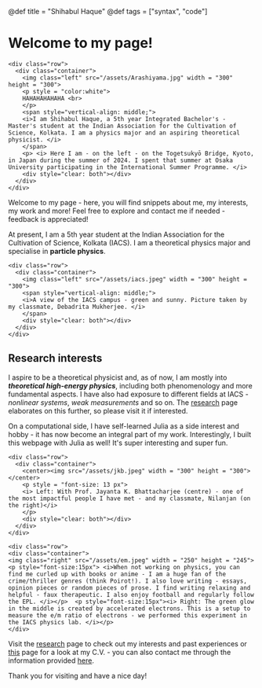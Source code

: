 @def title = "Shihabul Haque"
@def tags = ["syntax", "code"]

# Welcome to my page!

~~~
<div class="row">
  <div class="container">
    <img class="left" src="/assets/Arashiyama.jpg" width = "300" height = "300">
    <p style = "color:white">
    HAHAHAHAHAHA <br>
    </p>
    <span style="vertical-align: middle;">
    <i>I am Shihabul Haque, a 5th year Integrated Bachelor's - Master's student at the Indian Association for the Cultivation of Science, Kolkata. I am a physics major and an aspiring theoretical physicist. </i>
    </span>     
    <p> <i> Here I am - on the left - on the Togetsukyō Bridge, Kyoto, in Japan during the summer of 2024. I spent that summer at Osaka University participating in the International Summer Programme. </i>
    <div style="clear: both"></div> 
  </div>
</div>
~~~
Welcome to my page - here, you will find snippets about me, my interests, my work and more! Feel free to explore and contact me if needed - feedback is appreciated!

At present, I am a 5th year student at the Indian Association for the Cultivation of Science, Kolkata (IACS). I am a theoretical physics major and specialise in **particle physics**. 

~~~
<div class="row">
  <div class="container">
    <img class="left" src="/assets/iacs.jpeg" width = "300" height = "300">
    <span style="vertical-align: middle;">
    <i>A view of the IACS campus - green and sunny. Picture taken by my classmate, Debadrita Mukherjee. </i>
    </span>     
    <div style="clear: both"></div> 
  </div>
</div>
~~~

## Research interests

I aspire to be a theoretical physicist and, as of now, I am mostly into **_theoretical high-energy physics_**, including both phenomenology and more fundamental aspects. I have also had exposure to different fields at IACS - *nonlinear systems*, *weak measurements* and so on. The [research](/menu1/) page elaborates on this further, so please visit it if interested.

On a computational side, I have self-learned Julia as a side interest and hobby - it has now become an integral part of my work. Interestingly, I built this webpage with Julia as well! It's super interesting and super fun. 

~~~
<div class="row">
  <div class="container">
    <center><img src="/assets/jkb.jpeg" width = "300" height = "300"></center>
    <p style = "font-size: 13 px">
    <i> Left: With Prof. Jayanta K. Bhattacharjee (centre) - one of the most impactful people I have met - and my classmate, Nilanjan (on the right)</i>
    </p>     
    <div style="clear: both"></div> 
  </div>
</div>
~~~

~~~
<div class="row">
<div class="container">
<img class="right" src="/assets/em.jpeg" width = "250" height = "245">
<p style="font-size:15px"> <i>When not working on physics, you can find me curled up with books or anime - I am a huge fan of the crime/thriller genres (think Poirot!). I also love writing - essays, opinion pieces or random pieces of prose. I find writing relaxing and helpful - faux therapeutic. I also enjoy football and regularly follow the EPL. </i></p>  <p style="font-size:15px"><i> Right: The green glow in the middle is created by accelerated electrons. This is a setup to measure the e/m ratio of electrons - we performed this experiment in the IACS physics lab. </i></p>
</div>
~~~

Visit the [research](/menu1/) page to check out my interests and past experiences or [this](/menu2/) page for a look at my C.V. - you can also contact me through the information provided [here](/menu3/). 

Thank you for visiting and have a nice day!

